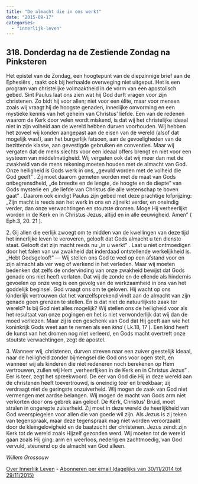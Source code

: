 ```yaml
---
title: "De almacht die in ons werkt"
date: "2015-09-17"
categories: 
  - "innerlijk-leven"
---
```


## 318\. Donderdag na de Zestiende Zondag na Pinksteren

Het epistel van de Zondag, een hoogtepunt van de diepzinnige brief aan de Ephesiërs , raakt ook bij herhaalde overweging niet uitgeput. Het is een program van christelijke volmaaktheid in de vorm van een apostolisch gebed. Sint Paulus laat ons zien wat hij God durft vragen voor zijn christenen. Zo bidt hij voor allen; niet voor een élite, maar voor mensen zoals wij vraagt hij de hoogste genaden, innerlijke omvorming en een mystieke kennis van het geheim van Christus' liefde. Een van de redenen waarom de Kerk door velen wordt miskend, is dat wij het christelijke ideaal niet in zijn volheid aan de wereld hebben durven voorhouden. Wij hebben het zoveel wij konden aangepast aan de eisen van de wereld (alsof dat mogelijk was!), aan het burgerlijk fatsoen, aan de gevoeligheden van de bezittende klasse, aan gevestigde gebruiken en conventies. Maar wij vergaten dat de mens slechts voor een ideaal offers brengt en niet voor een systeem van middelmatigheid. Wij vergaten ook dat wij meer dan met de zwakheid van de mens rekening moeten houden met de almacht van God. Onze heiligheid is Gods werk in ons, „gevuld worden met de volheid die God geeft” . Zij moet daarom gemeten worden met de maat van Gods onbegrensdheid, „de breedte en de lengte, de hoogte en de diepte” van Gods mysterie en „de liefde van Christus die alle wetenschap te boven gaat” . Daarom ook eindigt Paulus zijn gebed met deze prachtige lofprijzing: „Zijn macht is reeds aan het werk in ons en zij reikt verder, en oneindig verder, dan onze verwachtingen en stoutste dromen. Moge Hij verheerlijkt worden in de Kerk en in Christus Jezus, altijd en in alle eeuwigheid. Amen” ( Eph.3, 20. 21 ).

2\. Gij allen die eerlijk zwoegt om te midden van de kwellingen van deze tijd het innerlijke leven te veroveren, gelooft dat Gods almacht u ten dienste staat. Gelooft dat zijn macht reeds nu „in u werkt” . Laat u niet ontmoedigen door het falen van uw zwakheid dat inderdaad ontstellende werkelijkheid is. „Hebt Godsgeloof!” — Wij stellen ons God te veel op een afstand voor en zijn almacht als ver weg of werkend in het verleden. Maar wij moeten bedenken dat zelfs de ondervinding van onze zwakheid bewijst dat Gods genade ons niet heeft verlaten. Dat wij de zonde en de ellende als hindernis gevoelen op onze weg is een gevolg van de werkzaamheid in ons van het goddelijk beginsel. God vraagt ons om te geloven. Hij wacht op ons kinderlijk vertrouwen dat het vanzelfsprekend vindt aan de almacht van zijn genade geen grenzen te stellen. En is dat niet de natuurlijkste zaak ter wereld? Is bij God niet alles mogelijk? Wij stellen ons de heiligheid voor als het resultaat van onze pogingen en het is niet verwonderlijk dat wij dan de moed verliezen. Maar zij is een geschenk van God dat Hij geeft aan wie het koninkrijk Gods weet aan te nemen als een _kind_ ( Lk.18, 17 ). Een kind heeft de kunst van het dromen nog niet verleerd, en Gods macht overtreft onze stoutste verwachtingen, zegt de apostel.

3\. Wanneer wij, christenen, durven streven naar een zuiver geestelijk ideaal, naar de heiligheid zonder bijmengsel die God ons voor ogen stelt, en wanneer wij als kinderen die niet redeneren noch berekenen op Hem vertrouwen, zullen wij Hem „verheerlijken in de Kerk en in Christus Jezus” . Eer is teer, zegt het spreekwoord. De eer van God die Hij in deze wereld aan de christenen heeft toevertrouwd, is oneindig teer en breekbaar; zij verdraagt niet de geringste onzuiverheid. Wij mogen de zaak van God niet vermengen met aardse belangen. Wij mogen de macht van Gods arm niet verkorten door ons gebrek aan geloof. De Kerk, Christus' Bruid, moet stralen in ongerepte zuiverheid. Zij moet in deze wereld de heerlijkheid van God weerspiegelen voor allen die van goede wil zijn. Als Jezus is zij teken van tegenspraak, maar deze tegenspraak mag niet worden veroorzaakt door de kleingelovigheid en de baatzucht der christenen. Jezus zendt zijn Kerk tot de wereld zoals Hijzelf gezonden werd. Wij moeten tot de wereld gaan zoals Hij ging: arm en weerloos, nederig en zachtmoedig, van God vervuld, steunend op de almacht van God alleen.

_Willem Grossouw_

[Over Innerlijk Leven](/blog/een-jaar-lang-innerlijk-leven-op-geloven-leren/) - [Abonneren per email (dagelijks van 30/11/2014 tot 29/11/2015)](http://eepurl.com/9P3DT)
